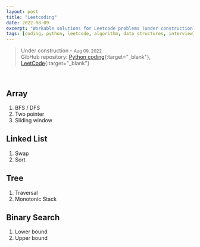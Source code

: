 ```yaml
---
layout: post
title: "Leetcoding"
date: 2022-08-09
excerpt: "Workable solutions for Leetcode problems (under construction)."
tags: [coding, python, leetcode, algorithm, data structures, interview]
---
```


> Under construction - <small>Aug 09, 2022</small> <br/>
  GibHub repository: [Python coding](https://github.com/yylou/python-coding){:target="_blank"},
  [LeetCode](https://github.com/yylou/leetcode){:target="_blank"}

<br/>

## Array

1. BFS / DFS
2. Two pointer
3. Sliding window

## Linked List

1. Swap
2. Sort

## Tree

1. Traversal
2. Monotonic Stack

## Binary Search

1. Lower bound
2. Upper bound

<br/>